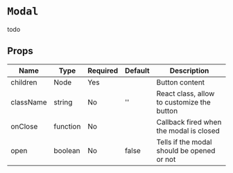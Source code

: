 `Modal`
=======

todo

Props
-----

Name | Type | Required | Default | Description
-----|------|----------|---------|------------
children|Node|Yes||Button content
className|string|No|''|React class, allow to customize the button
onClose|function|No||Callback fired when the modal is closed
open|boolean|No|false|Tells if the modal should be opened or not